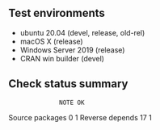 
## Test environments
* ubuntu 20.04 (devel, release, old-rel)
* macOS X (release)
* Windows Server 2019 (release)
* CRAN win builder (devel)

## Check status summary
                  NOTE OK
  Source packages    0  1
  Reverse depends   17  1
